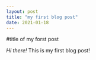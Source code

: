 ```yaml
---
layout: post
title: "my first blog post"
date: 2021-01-18
---
```

#title of my forst post

*Hi there!* 
This is my first blog post!

